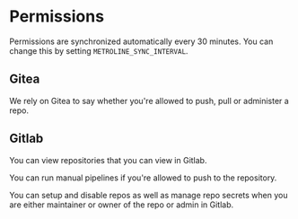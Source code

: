 # Permissions

Permissions are synchronized automatically every 30 minutes. You can change this by setting `METROLINE_SYNC_INTERVAL`.

## Gitea

We rely on Gitea to say whether you're allowed to push, pull or administer a repo.

## Gitlab

You can view repositories that you can view in Gitlab.

You can run manual pipelines if you're allowed to push to the repository.

You can setup and disable repos as well as manage repo secrets when you are either maintainer or owner of the repo or admin in Gitlab.
